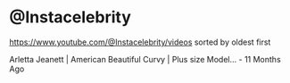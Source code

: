 # @Instacelebrity

https://www.youtube.com/@Instacelebrity/videos sorted by oldest first

Arletta Jeanett | American Beautiful Curvy | Plus size Model... - 11 Months Ago
